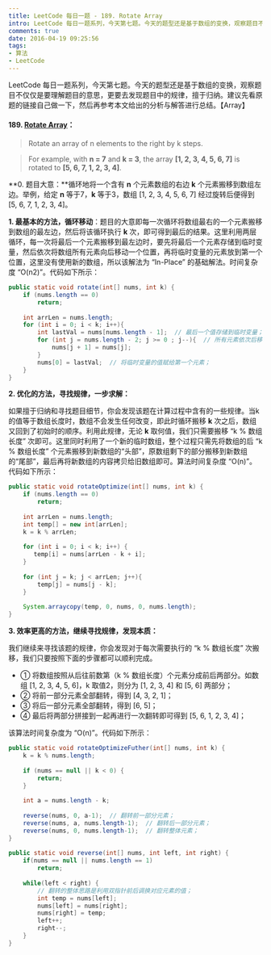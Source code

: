 ```yaml
---
title: LeetCode 每日一题 - 189. Rotate Array
intro: LeetCode 每日一题系列，今天第七题。今天的题型还是基于数组的变换，观察题目不仅仅是要理解题目的意思，更要去发现题目中的规律，擅于归纳。建议先看原题的链接自己做一下，然后再参考本文给出的分析与解答进行总结。【Array】
comments: true
date: 2016-04-19 09:25:56
tags:
- 算法
- LeetCode
---
```


LeetCode 每日一题系列，今天第七题。今天的题型还是基于数组的变换，观察题目不仅仅是要理解题目的意思，更要去发现题目中的规律，擅于归纳。建议先看原题的链接自己做一下，然后再参考本文给出的分析与解答进行总结。【Array】

#### 189. [Rotate Array](https://leetcode.com/problems/rotate-array/)：


> Rotate an array of n elements to the right by k steps.

> For example, with **n = 7** and **k = 3**, the array **[1, 2, 3, 4, 5, 6, 7]** is rotated to **[5, 6, 7, 1, 2, 3, 4]**.

**0. 题目大意：**循环地将一个含有 **n** 个元素数组的右边 **k** 个元素搬移到数组左边。举例，给定 **n** 等于7，**k** 等于3，数组 [1, 2, 3, 4, 5, 6, 7] 经过旋转后便得到 [5, 6, 7, 1, 2, 3, 4]。



**1. 最基本的方法，循环移动**：题目的大意即每一次循环将数组最右的一个元素搬移到数组的最左边，然后将该循环执行 **k** 次，即可得到最后的结果。这里利用两层循环，每一次将最后一个元素搬移到最左边时，要先将最后一个元素存储到临时变量，然后依次将数组所有元素向后移动一个位置，再将临时变量的元素放到第一个位置，这里没有使用新的数组，所以该解法为 “In-Place” 的基础解法。时间复杂度 “O(n2)”。代码如下所示：

```java
public static void rotate(int[] nums, int k) {
    if (nums.length == 0)
        return;
        
    int arrLen = nums.length;
    for (int i = 0; i < k; i++){
        int lastVal = nums[nums.length - 1];  // 最后一个值存储到临时变量；
        for (int j = nums.length - 2; j >= 0 ; j--){  // 所有元素依次后移一位；
            nums[j + 1] = nums[j]; 
        }
        nums[0] = lastVal;  // 将临时变量的值赋给第一个元素；
    }
}
```


**2. 优化的方法，寻找规律，一步求解：**

如果擅于归纳和寻找题目细节，你会发现该题在计算过程中含有的一些规律。当k的值等于数组长度时，数组不会发生任何改变，即此时循环搬移 **k** 次之后，数组又回到了初始时的顺序。利用此规律，无论 **k** 取何值，我们只需要搬移 “k % 数组长度” 次即可。这里同时利用了一个新的临时数组，整个过程只需先将数组的后 “k % 数组长度” 个元素搬移到新数组的“头部”，原数组剩下的部分搬移到新数组的“尾部”，最后再将新数组的内容拷贝给旧数组即可。算法时间复杂度 “O(n)”。代码如下所示：

```java
public static void rotateOptimize(int[] nums, int k) {
    if (nums.length == 0)
        return;
        
    int arrLen = nums.length;
    int temp[] = new int[arrLen];
    k = k % arrLen;
    
    for (int i = 0; i < k; i++) {
       temp[i] = nums[arrLen - k + i];
    }
    
    for (int j = k; j < arrLen; j++){ 
        temp[j] = nums[j - k];
    }
    
    System.arraycopy(temp, 0, nums, 0, nums.length);
}
```


**3. 效率更高的方法，继续寻找规律，发现本质：**

我们继续来寻找该题的规律，你会发现对于每次需要执行的 “k % 数组长度” 次搬移，我们只要按照下面的步骤都可以顺利完成。

* ① 将数组按照从后往前数第（k % 数组长度）个元素分成前后两部分。如数组 [1, 2, 3, 4, 5, 6]，k 取值2，则分为 [1, 2, 3, 4] 和 [5, 6] 两部分；
* ② 将前一部分元素全部翻转，得到 [4, 3, 2, 1]；
* ③ 将后一部分元素全部翻转，得到 [6, 5]；
* ④ 最后将两部分拼接到一起再进行一次翻转即可得到 [5, 6, 1, 2, 3, 4]；

该算法时间复杂度为 “O(n)”。代码如下所示：

```java
public static void rotateOptimizeFuther(int[] nums, int k) {
    k = k % nums.length;
 
    if (nums == null || k < 0) {
        return;
    }
 
    int a = nums.length - k; 
 
    reverse(nums, 0, a-1);  // 翻转前一部分元素；
    reverse(nums, a, nums.length-1);  // 翻转后一部分元素；
    reverse(nums, 0, nums.length-1);  // 翻转整体元素；
}
 
public static void reverse(int[] nums, int left, int right) {
    if(nums == null || nums.length == 1) 
        return;
 
    while(left < right) {
        // 翻转的整体思路是利用双指针前后调换对应元素的值；
        int temp = nums[left];
        nums[left] = nums[right];
        nums[right] = temp;
        left++;
        right--;
    }   
}
```
